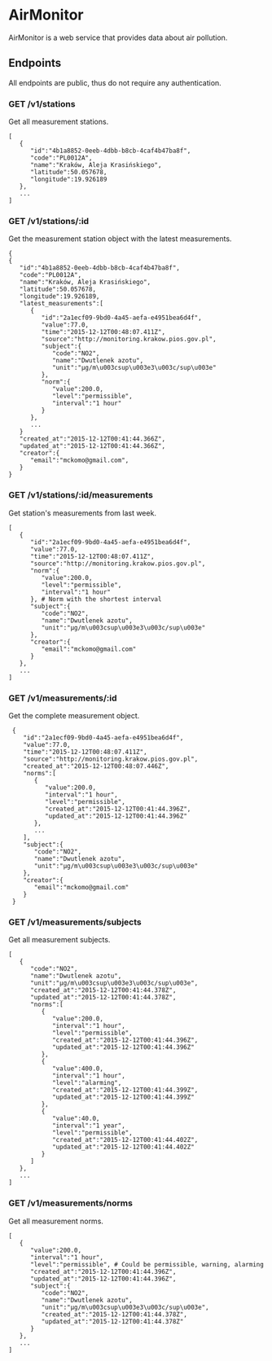 # AirMonitor

AirMonitor is a web service that provides data about air pollution. 

## Endpoints

All endpoints are public, thus do not require any authentication. 

### GET /v1/stations

Get all measurement stations. 

```
[  
   {  
      "id":"4b1a8852-0eeb-4dbb-b8cb-4caf4b47ba8f",
      "code":"PL0012A",
      "name":"Kraków, Aleja Krasińskiego",
      "latitude":50.057678,
      "longitude":19.926189
   },
   ...
]
```

### GET /v1/stations/:id

Get the measurement station object with the latest measurements. 

```
{  
{  
   "id":"4b1a8852-0eeb-4dbb-b8cb-4caf4b47ba8f",
   "code":"PL0012A",
   "name":"Kraków, Aleja Krasińskiego",
   "latitude":50.057678,
   "longitude":19.926189,
   "latest_measurements":[  
      {  
         "id":"2a1ecf09-9bd0-4a45-aefa-e4951bea6d4f",
         "value":77.0,
         "time":"2015-12-12T00:48:07.411Z",
         "source":"http://monitoring.krakow.pios.gov.pl",
         "subject":{  
            "code":"NO2",
            "name":"Dwutlenek azotu",
            "unit":"µg/m\u003csup\u003e3\u003c/sup\u003e"
         },
         "norm":{  
            "value":200.0,
            "level":"permissible",
            "interval":"1 hour"
         }
      },
      ...
   }
   "created_at":"2015-12-12T00:41:44.366Z",
   "updated_at":"2015-12-12T00:41:44.366Z",
   "creator":{  
      "email":"mckomo@gmail.com",
   }
}
```

### GET /v1/stations/:id/measurements

Get station's measurements from last week. 

```
[  
   {  
      "id":"2a1ecf09-9bd0-4a45-aefa-e4951bea6d4f",
      "value":77.0,
      "time":"2015-12-12T00:48:07.411Z",
      "source":"http://monitoring.krakow.pios.gov.pl",
      "norm":{  
         "value":200.0,
         "level":"permissible",
         "interval":"1 hour"
      }, # Norm with the shortest interval
      "subject":{  
         "code":"NO2",
         "name":"Dwutlenek azotu",
         "unit":"µg/m\u003csup\u003e3\u003c/sup\u003e"
      },
      "creator":{  
         "email":"mckomo@gmail.com"
      }
   },
   ...
]
```

### GET /v1/measurements/:id

Get the complete measurement object. 

```
 {  
    "id":"2a1ecf09-9bd0-4a45-aefa-e4951bea6d4f",
    "value":77.0,
    "time":"2015-12-12T00:48:07.411Z",
    "source":"http://monitoring.krakow.pios.gov.pl",
    "created_at":"2015-12-12T00:48:07.446Z",
    "norms":[  
       {  
          "value":200.0,
          "interval":"1 hour",
          "level":"permissible",
          "created_at":"2015-12-12T00:41:44.396Z",
          "updated_at":"2015-12-12T00:41:44.396Z"
       },
       ...
    ],
    "subject":{  
       "code":"NO2",
       "name":"Dwutlenek azotu",
       "unit":"µg/m\u003csup\u003e3\u003c/sup\u003e"
    },
    "creator":{  
       "email":"mckomo@gmail.com"
    }
 }
```

### GET /v1/measurements/subjects

Get all measurement subjects.  

```
[  
   {  
      "code":"NO2",
      "name":"Dwutlenek azotu",
      "unit":"µg/m\u003csup\u003e3\u003c/sup\u003e",
      "created_at":"2015-12-12T00:41:44.378Z",
      "updated_at":"2015-12-12T00:41:44.378Z",
      "norms":[  
         {  
            "value":200.0,
            "interval":"1 hour",
            "level":"permissible",
            "created_at":"2015-12-12T00:41:44.396Z",
            "updated_at":"2015-12-12T00:41:44.396Z"
         },
         {  
            "value":400.0,
            "interval":"1 hour",
            "level":"alarming",
            "created_at":"2015-12-12T00:41:44.399Z",
            "updated_at":"2015-12-12T00:41:44.399Z"
         },
         {  
            "value":40.0,
            "interval":"1 year",
            "level":"permissible",
            "created_at":"2015-12-12T00:41:44.402Z",
            "updated_at":"2015-12-12T00:41:44.402Z"
         }
      ]
   },
   ...
]   
```

### GET /v1/measurements/norms

Get all measurement norms. 

```
[  
   {  
      "value":200.0,
      "interval":"1 hour",
      "level":"permissible", # Could be permissible, warning, alarming
      "created_at":"2015-12-12T00:41:44.396Z",
      "updated_at":"2015-12-12T00:41:44.396Z",
      "subject":{  
         "code":"NO2",
         "name":"Dwutlenek azotu",
         "unit":"µg/m\u003csup\u003e3\u003c/sup\u003e",
         "created_at":"2015-12-12T00:41:44.378Z",
         "updated_at":"2015-12-12T00:41:44.378Z"
      }
   },
   ...
]
```